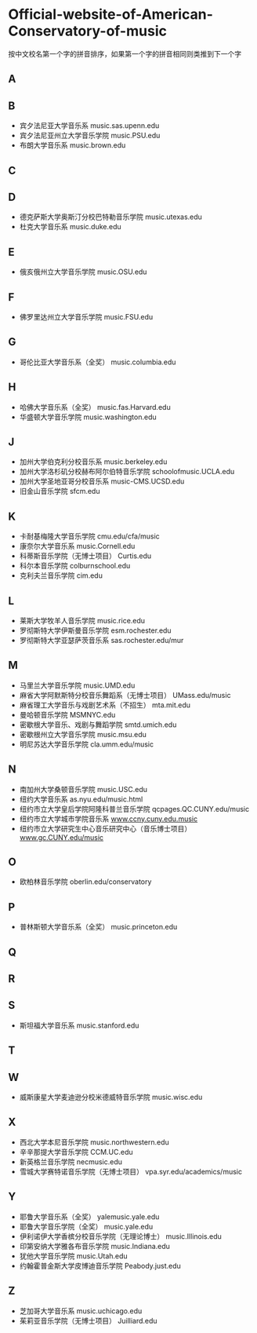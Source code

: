 # Official-website-of-American-Conservatory-of-music
按中文校名第一个字的拼音排序，如果第一个字的拼音相同则类推到下一个字
## A 
## B 
- 宾夕法尼亚大学音乐系
music.sas.upenn.edu<br>
- 宾夕法尼亚州立大学音乐学院
music.PSU.edu<br>
- 布朗大学音乐系
music.brown.edu<br>
## C 
## D 
- 德克萨斯大学奥斯汀分校巴特勒音乐学院
music.utexas.edu<br>
- 杜克大学音乐系
music.duke.edu<br>
## E 
- 俄亥俄州立大学音乐学院
music.OSU.edu<br>
## F 
- 佛罗里达州立大学音乐学院
music.FSU.edu<br>
## G 
- 哥伦比亚大学音乐系（全奖）
music.columbia.edu<br>
## H 
- 哈佛大学音乐系（全奖）
music.fas.Harvard.edu<br>
- 华盛顿大学音乐学院
music.washington.edu<br>
## J 
- 加州大学伯克利分校音乐系
music.berkeley.edu<br>
- 加州大学洛杉矶分校赫布阿尔伯特音乐学院
schoolofmusic.UCLA.edu<br>
- 加州大学圣地亚哥分校音乐系
music-CMS.UCSD.edu<br>
- 旧金山音乐学院
sfcm.edu
## K 
- 卡耐基梅隆大学音乐学院
cmu.edu/cfa/music<br>
- 康奈尔大学音乐系
music.Cornell.edu<br>
- 科蒂斯音乐学院（无博士项目）
Curtis.edu<br>
- 科尔本音乐学院
colburnschool.edu<br>
- 克利夫兰音乐学院
cim.edu<br>
## L 
- 莱斯大学牧羊人音乐学院
music.rice.edu<br>
- 罗彻斯特大学伊斯曼音乐学院
esm.rochester.edu<br>
- 罗彻斯特大学亚瑟萨茨音乐系
sas.rochester.edu/mur<br>
## M 
- 马里兰大学音乐学院
music.UMD.edu<br>
- 麻省大学阿默斯特分校音乐舞蹈系（无博士项目）
UMass.edu/music<br>
- 麻省理工大学音乐与戏剧艺术系（不招生）
mta.mit.edu<br>
- 曼哈顿音乐学院
MSMNYC.edu<br>
- 密歇根大学音乐、戏剧与舞蹈学院
smtd.umich.edu<br>
- 密歇根州立大学音乐学院
music.msu.edu<br>
- 明尼苏达大学音乐学院
cla.umm.edu/music<br>
## N 
- 南加州大学桑顿音乐学院
music.USC.edu<br>
- 纽约大学音乐系
as.nyu.edu/music.html<br>
- 纽约市立大学皇后学院阿隆科普兰音乐学院
qcpages.QC.CUNY.edu/music<br>
- 纽约市立大学城市学院音乐系
www.ccny.cuny.edu.music<br>
- 纽约市立大学研究生中心音乐研究中心（音乐博士项目）
www.gc.CUNY.edu/music<br>
## O 
- 欧柏林音乐学院
oberlin.edu/conservatory<br>
## P 
- 普林斯顿大学音乐系（全奖）
music.princeton.edu<br>
## Q 
## R 
## S 
- 斯坦福大学音乐系
music.stanford.edu<br>
## T 
## W 
- 威斯康星大学麦迪逊分校米德威特音乐学院
music.wisc.edu<br>
## X 
- 西北大学本尼音乐学院
music.northwestern.edu<br>
- 辛辛那提大学音乐学院
CCM.UC.edu<br>
- 新英格兰音乐学院
necmusic.edu
- 雪城大学赛特诺音乐学院（无博士项目）
vpa.syr.edu/academics/music<br>
## Y 
- 耶鲁大学音乐系（全奖）
yalemusic.yale.edu<br>
- 耶鲁大学音乐学院（全奖）
music.yale.edu<br>
- 伊利诺伊大学香槟分校音乐学院（无理论博士）
music.Illinois.edu<br>
- 印第安纳大学雅各布音乐学院
music.Indiana.edu<br>
- 犹他大学音乐学院
music.Utah.edu<br>
- 约翰霍普金斯大学皮博迪音乐学院
Peabody.just.edu<br>
## Z 
- 芝加哥大学音乐系
music.uchicago.edu<br>
- 茱莉亚音乐学院（无博士项目）
Juilliard.edu<br>
